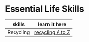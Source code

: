 # Essential Life Skills

skills | learn it here
------------ | -------------
Recycling | [recycling A to Z](https://www.cityoflondon.gov.uk/services/environment-and-planning/waste-and-recycling/household-waste-and-recycling/Pages/recycling-A-to-Z.aspx)
